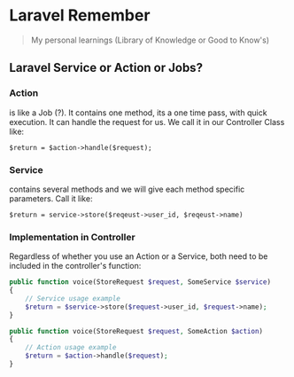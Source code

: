 # Laravel Remember
> My personal learnings (Library of Knowledge or Good to Know's)

## Laravel Service or Action or Jobs?

### Action
is like a Job (?). It contains one method, its a one time pass, with quick execution. It can handle the request for us. We call it in our Controller Class like:

```$return = $action->handle($request);``` 

### Service 
contains several methods and we will give each method specific parameters. Call it like:

```$return = service->store($reqeust->user_id, $reqeust->name)```

### Implementation in Controller
Regardless of whether you use an Action or a Service, both need to be included in the controller's function:

```php
public function voice(StoreRequest $request, SomeService $service)
{
    // Service usage example
    $return = $service->store($request->user_id, $request->name);
}

public function voice(StoreRequest $request, SomeAction $action)
{
    // Action usage example
    $return = $action->handle($request);
}
```